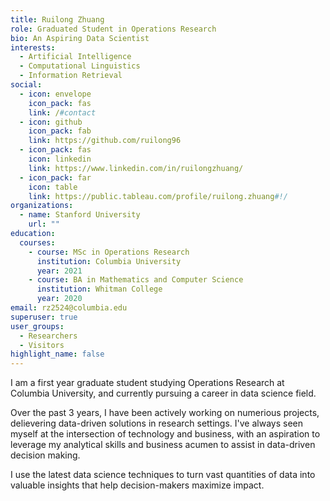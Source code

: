 ```yaml
---
title: Ruilong Zhuang
role: Graduated Student in Operations Research
bio: An Aspiring Data Scientist
interests:
  - Artificial Intelligence
  - Computational Linguistics
  - Information Retrieval
social:
  - icon: envelope
    icon_pack: fas
    link: /#contact
  - icon: github
    icon_pack: fab
    link: https://github.com/ruilong96
  - icon_pack: fas
    icon: linkedin
    link: https://www.linkedin.com/in/ruilongzhuang/
  - icon_pack: far
    icon: table
    link: https://public.tableau.com/profile/ruilong.zhuang#!/
organizations:
  - name: Stanford University
    url: ""
education:
  courses:
    - course: MSc in Operations Research
      institution: Columbia University
      year: 2021
    - course: BA in Mathematics and Computer Science
      institution: Whitman College
      year: 2020
email: rz2524@columbia.edu
superuser: true
user_groups:
  - Researchers
  - Visitors
highlight_name: false
---
```

I am a first year graduate student studying Operations Research at Columbia University, and currently pursuing a career in data science field.

Over the past 3 years, I have been actively working on numerious projects, delievering data-driven solutions in research settings. I've always seen myself at the intersection of technology and business, with an aspiration to leverage my analytical skills and business acumen to assist in data-driven decision making. 

I use the latest data science techniques to turn vast quantities of data into valuable insights that help decision-makers maximize impact.